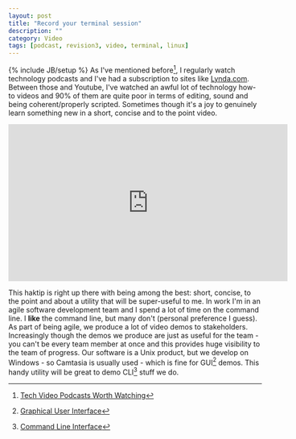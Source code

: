 ```yaml
---
layout: post
title: "Record your terminal session"
description: ""
category: Video 
tags: [podcast, revision3, video, terminal, linux]
---
```

{% include JB/setup %}
As I've mentioned before[^1], I regularly watch technology podcasts and I've had a subscription to sites like [Lynda.com](http://www.lynda.com "Lynda Training Videos"). Between those and Youtube, I've watched an awful lot of technology how-to videos and 90% of them are quite poor in terms of editing, sound and being coherent/properly scripted. Sometimes though it's a joy to genuinely learn something new in a short, concise and to the point video.

<iframe src="http://revision3.com/html5player-v12777?external=true&width=555&height=312" width="555" height="312"  frameborder="0" allowFullScreen="allowfullscreen" ></iframe>


This haktip is right up there with being among the best: short, concise, to the point and about a utility that will be super-useful to me. In work I'm in an agile software development team and I spend a lot of time on the command line. I **like** the command line, but many don't (personal preference I guess). As part of being agile, we produce a lot of video demos to stakeholders. Increasingly though the demos we produce are just as useful for the team - you can't be every team member at once and this provides huge visibility to the team of progress. Our software is a Unix product, but we develop on Windows - so Camtasia is usually used - which is fine for GUI[^2] demos. This handy utility will be great to demo CLI[^3] stuff we do.

[^1]: [Tech Video Podcasts Worth Watching](/2011/07/13/tech-video-podcasts-worth-watching/)
[^2]: [Graphical User Interface](http://en.wikipedia.org/wiki/Graphical_user_interface)
[^3]: [Command Line Interface](http://en.wikipedia.org/wiki/Command_line_interface)
